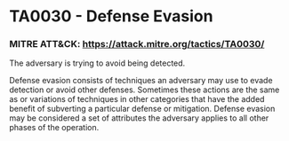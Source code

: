 # TA0030 - Defense Evasion

### MITRE ATT&CK: https://attack.mitre.org/tactics/TA0030/

The adversary is trying to avoid being detected.

Defense evasion consists of techniques an adversary may use to evade detection or avoid other defenses. Sometimes these actions are the same as or variations of techniques in other categories that have the added benefit of subverting a particular defense or mitigation. Defense evasion may be considered a set of attributes the adversary applies to all other phases of the operation.